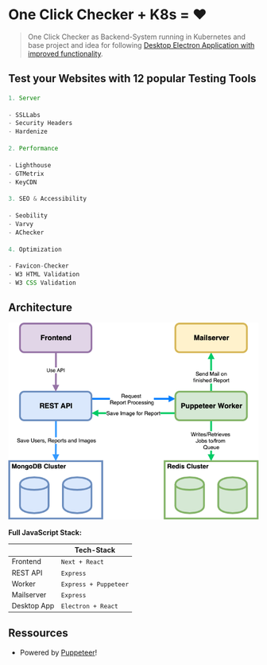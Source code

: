 # One Click Checker + K8s = ❤️

> One Click Checker as Backend-System running in Kubernetes and base project and idea for following [Desktop Electron Application with improved functionality](https://github.com/TinkeringAround/occ).

## Test your Websites with 12 popular Testing Tools

```ts
1. Server

- SSLLabs
- Security Headers
- Hardenize

2. Performance

- Lighthouse
- GTMetrix
- KeyCDN

3. SEO & Accessibility

- Seobility
- Varvy
- AChecker

4. Optimization

- Favicon-Checker
- W3 HTML Validation
- W3 CSS Validation
```

## Architecture

![Architecture Diagram](./ressources/architecture.png)

**Full JavaScript Stack:**

|             | Tech-Stack            |
| ----------- | --------------------- |
| Frontend    | `Next + React`        |
| REST API    | `Express`             |
| Worker      | `Express + Puppeteer` |
| Mailserver  | `Express`             |
| Desktop App | `Electron + React`    |

## Ressources

- Powered by [Puppeteer](https://github.com/puppeteer/puppeteer)!
